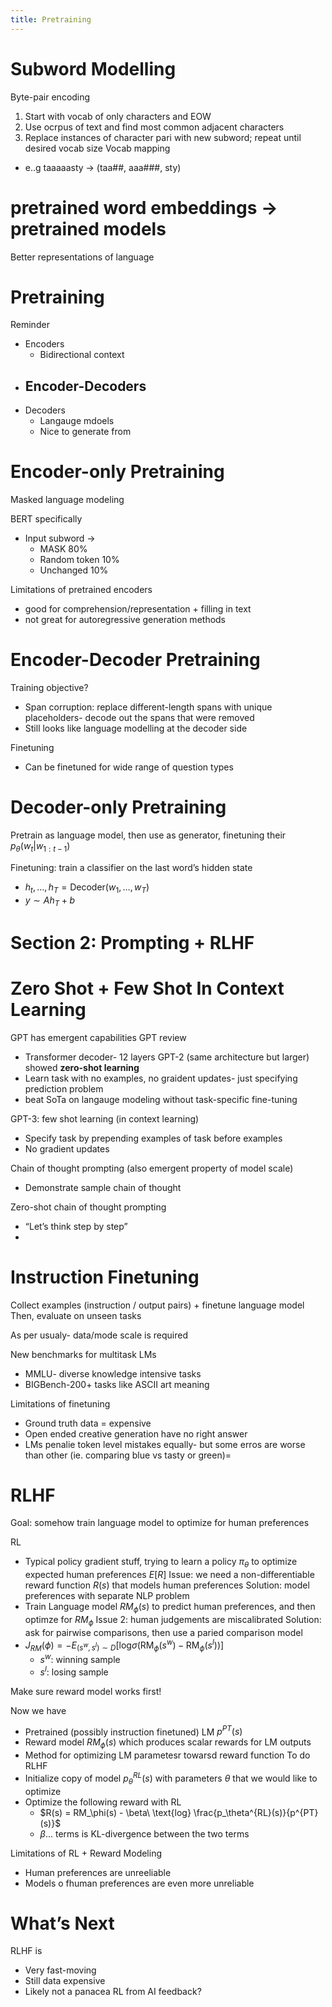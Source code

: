 ```yaml
---
title: Pretraining
---
```


# Subword Modelling

Byte-pair encoding
1. Start with vocab of only characters and EOW
2. Use ocrpus of text and find most common adjacent characters
3. Replace instances of character pari with new subword; repeat until desired vocab size
Vocab mapping
- e..g taaaaasty → (taa##, aaa###, sty)


# pretrained word embeddings → pretrained models

Better representations of language

# Pretraining
Reminder
- Encoders
	- Bidirectional context
- Encoder-Decoders
	- 
- Decoders
	- Langauge mdoels
	- Nice to generate from
# Encoder-only Pretraining

Masked language modeling

BERT specifically
- Input subword →
	- MASK 80%
	- Random token 10%
	- Unchanged 10%

Limitations of pretrained encoders
- good for comprehension/representation + filling in text
- not great for autoregressive generation methods
# Encoder-Decoder Pretraining

Training objective?
- Span corruption: replace different-length spans with unique placeholders- decode out the spans that were removed
- Still looks like language modelling at the decoder side

Finetuning
- Can be finetuned for wide range of question types

# Decoder-only Pretraining
Pretrain as language model, then use as generator, finetuning their $p_\theta(w_t|w_{1:t-1})$

Finetuning: train a classifier on the last word’s hidden state
- $h_t, \ldots, h_T = \text{Decoder}(w_1, \ldots, w_T)$
- $y \sim Ah_T + b$





# Section 2: **Prompting + RLHF**

# Zero Shot + Few Shot In Context Learning

GPT has emergent capabilities
GPT review
- Transformer decoder- 12 layers
GPT-2 (same architecture but larger) showed **zero-shot learning**
- Learn task with no examples, no graident updates- just specifying prediction problem
- beat SoTa on langauge modeling without task-specific fine-tuning

GPT-3: few shot learning (in context learning)
- Specify task by prepending examples of task before examples
- No gradient updates

Chain of thought prompting (also emergent property of model scale)
- Demonstrate sample chain of thought

Zero-shot chain of thought prompting
- “Let’s think step by step”
- 

# Instruction Finetuning
Collect examples (instruction / output pairs) + finetune language model
Then, evaluate on unseen tasks

As per usualy- data/mode scale is required

New benchmarks for multitask LMs
- MMLU- diverse knowledge intensive tasks
- BIGBench-200+ tasks like ASCII art meaning 

Limitations of finetuning
- Ground truth data = expensive
- Open ended creative generation have no right answer
- LMs penalie token level mistakes equally- but some erros are worse than other (ie. comparing blue vs tasty or green)=

# RLHF
Goal: somehow train language model to optimize for human preferences

RL
- Typical policy gradient stuff, trying to learn a policy $\pi_\theta$ to optimize expected human preferences $E[R]$ 
Issue: we need a non-differentiable reward function $R(s)$ that models human preferences
 Solution: model preferences with separate NLP problem
- Train Language model $RM_\phi(s)$ to predict human preferences, and then optimze for $RM_\phi$
Issue 2: human judgements are miscalibrated
Solution: ask for pairwise comparisons, then use a paried comparison model
- $J_{RM}(\phi) = -E_{(s^w, s^l) \sim D}[\text{log} \sigma(\text{RM}_\phi(s^w)-\text{RM}_\phi(s^l))]$ 
	- $s^w$: winning sample
	- $s^l$: losing sample

Make sure reward model works first!

Now we have
- Pretrained (possibly instruction finetuned) LM $p^{PT}(s)$
- Reward model $RM_\phi(s)$ which produces scalar rewards for LM outputs
- Method for optimizing LM parametesr towarsd reward function
To do RLHF
- Initialize copy of model $p_\theta^{RL}(s)$ with parameters $\theta$ that we would like to optimize
- Optimize the following reward with RL
	- $R(s) = RM_\phi(s) - \beta\ \text{log} \frac{p_\theta^{RL}(s)}{p^{PT}(s)}$
	- $\beta \ldots$ terms is KL-divergence between the two terms

Limitations of RL + Reward Modeling
- Human preferences are unreeliable
- Models o fhuman preferences are even more unreliable

# What’s Next
RLHF is 
- Very fast-moving
- Still data expensive
- Likely not a panacea
RL from AI feedback?


